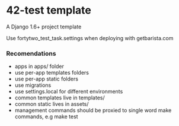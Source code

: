 42-test template
===========================

A Django 1.6+ project template

Use fortytwo_test_task.settings when deploying with getbarista.com

### Recomendations

* apps in apps/ folder
* use per-app templates folders
* use per-app static folders
* use migrations
* use settings.local for different environments
* common templates live in templates/
* common static lives in assets/
* management commands should be proxied to single word make commands, e.g make test

